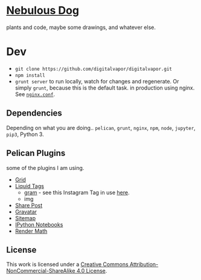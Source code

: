 # [Nebulous Dog](http://nebulousdog.com)
plants and code, maybe some drawings, and whatever else.

# Dev
* `git clone https://github.com/digitalvapor/digitalvapor.git`
* `npm install`
* `grunt server` to run locally, watch for changes and regenerate. Or simply `grunt`, because this is the default task. in production using nginx. See [`nginx.conf`](https://github.com/digitalvapor/digitalvapor/blob/source/nginx.conf).

## Dependencies
Depending on what you are doing.. `pelican`, `grunt`, `nginx`, `npm`, `node`, `jupyter`, `pip3`, Python 3.

## Pelican Plugins
some of the plugins I am using.

* [Grid](https://github.com/digitalvapor/grid)
* [Liquid Tags](https://github.com/getpelican/pelican-plugins/tree/master/liquid_tags)
  * [gram](https://github.com/digitalvapor/pelican-plugins/blob/master/liquid_tags/gram.py) - see this Instagram Tag in use [here](http://antivapor.net/instagram-tag.html).
  * img
* [Share Post](https://github.com/getpelican/pelican-plugins/tree/master/share_post)
* [Gravatar](https://github.com/getpelican/pelican-plugins/tree/master/gravatar)
* [Sitemap](https://github.com/getpelican/pelican-plugins/tree/master/sitemap)
* [IPython Notebooks](https://github.com/danielfrg/pelican-ipynb)
* [Render Math](https://github.com/barrysteyn/pelican_plugin-render_math)

## License
This work is licensed under a [Creative Commons Attribution-NonCommercial-ShareAlike 4.0 License](https://creativecommons.org/licenses/by-nc-sa/4.0/).
